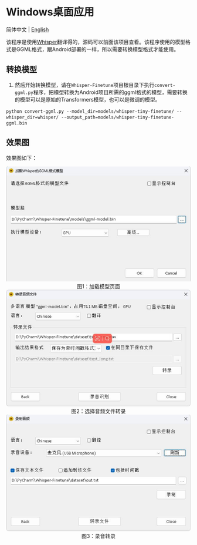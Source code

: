# Windows桌面应用

简体中文 | [English](./README_en.md)

该程序是使用[Whisper](https://github.com/Const-me/Whisper)翻译得的，源码可以前面该项目查看。该程序使用的模型格式是GGML格式，跟Android部署的一样，所以需要转换模型格式才能使用。

## 转换模型

1. 然后开始转换模型，请在`Whisper-Finetune`项目根目录下执行`convert-ggml.py`程序，把模型转换为Android项目所需的ggml格式的模型，需要转换的模型可以是原始的Transformers模型，也可以是微调的模型。
```shell
python convert-ggml.py --model_dir=models/whisper-tiny-finetune/ --whisper_dir=whisper/ --output_path=models/whisper-tiny-finetune-ggml.bin
```


## 效果图

效果图如下：
<br/>
<div align="center">
<img src="../docs/images/desktop1.jpg" alt="Windows桌面应用效果图"><br/>
图1：加载模型页面
<br/>
<img src="../docs/images/desktop2.jpg" alt="Windows桌面应用效果图"><br/>
图2：选择音频文件转录
<br/>
<img src="../docs/images/desktop3.jpg" alt="Windows桌面应用效果图"><br/>
图3：录音转录
</div>
